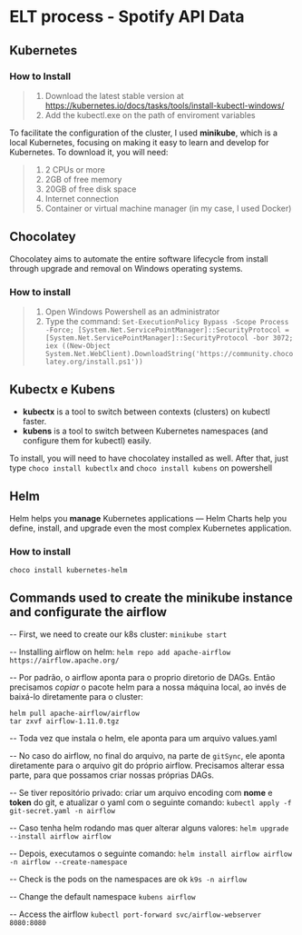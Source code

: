 # ELT process - Spotify API Data

## Kubernetes
### How to Install 
> 1. Download the latest stable version at https://kubernetes.io/docs/tasks/tools/install-kubectl-windows/
> 2. Add the kubectl.exe on the path of enviroment variables

To facilitate the configuration of the cluster, I used **minikube**, which is a local Kubernetes, focusing on making it easy to learn and develop for Kubernetes.
To download it, you will need:
> 1. 2 CPUs or more
> 2. 2GB of free memory
> 3. 20GB of free disk space
> 4. Internet connection
> 5. Container or virtual machine manager (in my case, I used Docker)

## Chocolatey
Chocolatey aims to automate the entire software lifecycle from install through upgrade and removal on Windows operating systems. 

### How to install
> 1. Open Windows Powershell as an administrator
> 2. Type the command:
``
Set-ExecutionPolicy Bypass -Scope Process -Force; [System.Net.ServicePointManager]::SecurityProtocol = [System.Net.ServicePointManager]::SecurityProtocol -bor 3072; iex ((New-Object System.Net.WebClient).DownloadString('https://community.chocolatey.org/install.ps1'))
``

## Kubectx e Kubens
- **kubectx** is a tool to switch between contexts (clusters) on kubectl faster.
- **kubens** is a tool to switch between Kubernetes namespaces (and configure them for kubectl) easily.
  
To install, you will need to have chocolatey installed as well. After that, just type ``choco install kubectlx`` and ``choco install kubens`` on powershell

## Helm

Helm helps you **manage** Kubernetes applications — Helm Charts help you define, install, and upgrade even the most complex Kubernetes application.

### How to install
`` choco install kubernetes-helm ``

## Commands used to create the minikube instance and configurate the airflow

-- First, we need to create our k8s cluster: ``minikube start``

-- Installing airflow on helm: ``helm repo add apache-airflow https://airflow.apache.org/``

-- Por padrão, o airflow aponta para o proprio diretorio de DAGs. Então precisamos *copiar* o pacote helm para a nossa máquina local, ao invés de baixá-lo diretamente para o cluster: 
```
helm pull apache-airflow/airflow
tar zxvf airflow-1.11.0.tgz
```

-- Toda vez que instala o helm, ele aponta para um arquivo values.yaml

-- No caso do airflow, no final do arquivo, na parte de ``gitSync``, ele aponta diretamente para o arquivo git do próprio airflow. 
Precisamos alterar essa parte, para que possamos criar nossas próprias DAGs.

-- Se tiver repositório privado: criar um arquivo encoding com **nome** e **token** do git, e atualizar o yaml com o seguinte comando: ``kubectl apply -f git-secret.yaml -n airflow``

-- Caso tenha helm rodando mas quer alterar alguns valores: ``helm upgrade --install airflow airflow``

-- Depois, executamos o seguinte comando: ``helm install airflow airflow -n airflow --create-namespace``

-- Check is the pods on the namespaces are ok ``k9s -n airflow``

-- Change the default namespace ``kubens airflow``

-- Access the airflow ``kubectl port-forward svc/airflow-webserver 8080:8080``
